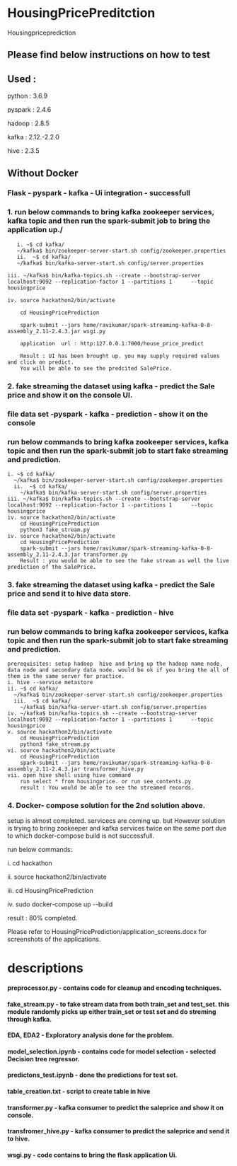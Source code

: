 # HousingPricePreditction
Housingpriceprediction

## Please find below instructions on how to test

## Used :
 python : 3.6.9
 
 pyspark : 2.4.6
 
 hadoop : 2.8.5
 
 kafka : 2.12.-2.2.0
 
 hive : 2.3.5
 
 

## Without Docker
### Flask - pyspark - kafka  - Ui integration - successfull
### 1. run below commands to bring kafka zookeeper services, kafka topic and then run the spark-submit job to bring the application up./
       
       i. ~$ cd kafka/
       ~/kafka$ bin/zookeeper-server-start.sh config/zookeeper.properties
       ii.  ~$ cd kafka/
       ~/kafka$ bin/kafka-server-start.sh config/server.properties
        
    iii. ~/kafka$ bin/kafka-topics.sh --create --bootstrap-server localhost:9092 --replication-factor 1 --partitions 1      --topic housingprice
    
    iv. source hackathon2/bin/activate
    
        cd HousingPricePrediction
        
        spark-submit --jars home/ravikumar/spark-streaming-kafka-0-8-assembly_2.11-2.4.3.jar wsgi.py
        
        application  url : http:127.0.0.1:7000/house_price_predict
        
        Result : UI has been brought up. you may supply required values and click on predict.
        You will be able to see the predcited SalePrice.

### 2. fake streaming the dataset using kafka - predict the Sale price and show it on the console UI.
### file data set -pyspark - kafka - prediction - show it on the console
### run below commands to bring kafka zookeeper services, kafka topic and then run the spark-submit job to start fake streaming and prediction.
    i. ~$ cd kafka/
      ~/kafka$ bin/zookeeper-server-start.sh config/zookeeper.properties
      ii.  ~$ cd kafka/
        ~/kafka$ bin/kafka-server-start.sh config/server.properties
    iii. ~/kafka$ bin/kafka-topics.sh --create --bootstrap-server localhost:9092 --replication-factor 1 --partitions 1      --topic housingprice
    iv. source hackathon2/bin/activate
        cd HousingPricePrediction
        python3 fake_stream.py 
    iv. source hackathon2/bin/activate
        cd HousingPricePrediction
        spark-submit --jars home/ravikumar/spark-streaming-kafka-0-8-assembly_2.11-2.4.3.jar transformer.py
        Result : you would be able to see the fake stream as well the live prediction of the SalePrice.

### 3. fake streaming the dataset using kafka - predict the Sale price and send it to hive data store.
### file data set -pyspark - kafka - prediction - hive
### run below commands to bring kafka zookeeper services, kafka topic and then run the spark-submit job to start fake streaming and prediction.
    prerequisites: setup hadoop  hive and bring up the hadoop name node, data node and secondary data node. would be ok if you bring the all of them in the same server for practice.
    i. hive --service metastore
    ii. ~$ cd kafka/
      ~/kafka$ bin/zookeeper-server-start.sh config/zookeeper.properties
      iii.  ~$ cd kafka/
        ~/kafka$ bin/kafka-server-start.sh config/server.properties
    iv. ~/kafka$ bin/kafka-topics.sh --create --bootstrap-server localhost:9092 --replication-factor 1 --partitions 1      --topic housingprice
    v. source hackathon2/bin/activate
        cd HousingPricePrediction
        python3 fake_stream.py 
    vi. source hackathon2/bin/activate
        cd HousingPricePrediction
        spark-submit --jars home/ravikumar/spark-streaming-kafka-0-8-assembly_2.11-2.4.3.jar transformer_hive.py
    vii. open hive shell using hive command
        run select * from housingprice. or run see_contents.py
        result : You would be able to see the streamed records.

### 4. Docker- compose solution for the 2nd solution above.
   setup is almost completed. servicecs are coming up. but However solution is trying to bring zookeeper and kafka services twice on the same port due to which docker-compose build is not successfull.
   
   run below commands: 
   
   i. cd hackathon
   
   ii. source hackathon2/bin/activate
   
   iii. cd HousingPricePrediction
   
   iv. sudo docker-compose up --build
   
 
   result : 80% completed.
   
   Please refer to HousingPricePrediction/application_screens.docx for screenshots of the applications.
   


# descriptions

#### preprocessor.py - contains code for cleanup and encoding techniques.
#### fake_stream.py  - to fake stream data from both train_set and test_set. this module randomly picks up either train_set or test set and do streming through kafka.
#### EDA, EDA2  - Exploratory analysis done for the problem.
#### model_selection.ipynb - contains code for model selection - selected Decision tree regressor.
#### predictons_test.ipynb - done the predictions for test set.
#### table_creation.txt - script to create table in hive
#### transformer.py - kafka consumer to predict the saleprice and show it on console.
#### transfromer_hive.py - kafka consumer to predict the saleprice and send it to hive.
#### wsgi.py - code contains to bring the flask application Ui.

